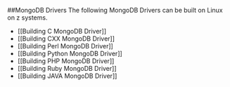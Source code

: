 ##MongoDB Drivers
The following MongoDB Drivers can be built on Linux on z systems.

* [[Building C MongoDB Driver]]
* [[Building CXX MongoDB Driver]]
* [[Building Perl MongoDB Driver]]
* [[Building Python MongoDB Driver]]
* [[Building PHP MongoDB Driver]]
* [[Building Ruby MongoDB Driver]]
* [[Building JAVA MongoDB Driver]]